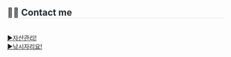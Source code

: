 <div style="text-align: left;">
    <h2 style="border-bottom: 1px solid #d8dee4; color: #282d33;"> 🧑‍💻 Contact me </h2> <br> 
    <div style="text-align: left;">
        <a href=http://54.180.144.145:8080/>▶자산관리!</a>
              <br>
        <a href=http://43.201.71.147:8080/>▶낚시자리요!</a>
</div>  
